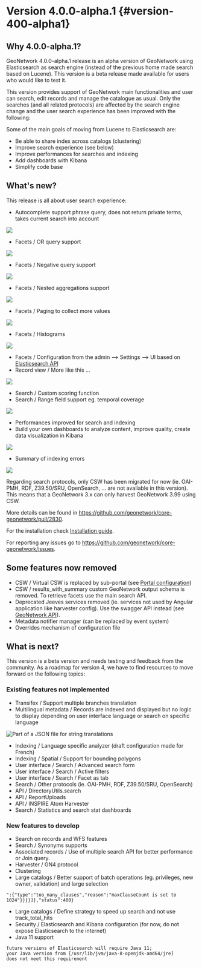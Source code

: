 # Version 4.0.0-alpha.1 {#version-400-alpha1}

## Why 4.0.0-alpha.1?

GeoNetwork 4.0.0-alpha.1 release is an alpha version of GeoNetwork using Elasticsearch as search engine (instead of the previous home made search based on Lucene). This version is a beta release made available for users who would like to test it.

This version provides support of GeoNetwork main functionalities and user can search, edit records and manage the catalogue as usual. Only the searches (and all related protocols) are affected by the search engine change and the user search experience has been improved with the following:

Some of the main goals of moving from Lucene to Elasticsearch are:

-   Be able to share index across catalogs (clustering)
-   Improve search experience (see below)
-   Improve performances for searches and indexing
-   Add dashboards with Kibana
-   Simplify code base

## What's new?

This release is all about user search experience:

-   Autocomplete support phrase query, does not return private terms, takes current search into account

![](img/3990-es-suggest-phrase.png)

-   Facets / OR query support

![](img/3990-es-facet-or.png)

-   Facets / Negative query support

![](img/3990-es-facet-negative.png)

-   Facets / Nested aggregations support

![](img/3990-es-facet-nested.png)

-   Facets / Paging to collect more values

![](img/3990-es-facet-more.png)

-   Facets / Histograms

![](img/3990-es-facet-histogram.png)

-   Facets / Configuration from the admin --> Settings --> UI based on [Elasticsearch API](https://www.elastic.co/guide/en/elasticsearch/reference/current/search-aggregations.html)
-   Record view / More like this \...

![](img/3990-es-morelikethis.png)

-   Search / Custom scoring function
-   Search / Range field support eg. temporal coverage

![](img/3990-es-search-range.png)

-   Performances improved for search and indexing
-   Build your own dashboards to analyze content, improve quality, create data visualization in Kibana

![](img/3990-kb-dq.png)

-   Summary of indexing errors

![](img/3990-es-indexing-errors.png)

Regarding search protocols, only CSW has been migrated for now (ie. OAI-PMH, RDF, Z39.50/SRU, OpenSearch, \... are not available in this version). This means that a GeoNetwork 3.x can only harvest GeoNetwork 3.99 using CSW.

More details can be found in <https://github.com/geonetwork/core-geonetwork/pull/2830>.

For the installation check [Installation guide](../../install-guide/index.md).

For reporting any issues go to <https://github.com/geonetwork/core-geonetwork/issues>.

## Some features now removed

-   CSW / Virtual CSW is replaced by sub-portal (see [Portal configuration](../../administrator-guide/configuring-the-catalog/portal-configuration.md))
-   CSW / results_with_summary custom GeoNetwork output schema is removed. To retrieve facets use the main search API.
-   Deprecated Jeeves services removed (ie. services not used by Angular application like harvester config). Use the swagger API instead (see [GeoNetwork API](../../api/the-geonetwork-api.md)).
-   Metadata notifier manager (can be replaced by event system)
-   Overrides mechanism of configuration file

## What is next?

This version is a beta version and needs testing and feedback from the community. As a roadmap for version 4, we have to find resources to move forward on the following topics:

### Existing features not implemented

-   Transifex / Support multiple branches translation
-   Multilingual metadata / Records are indexed and displayed but no logic to display depending on user interface language or search on specific language

![Part of a JSON file for string translations](img/3990-es-index-multilingual.png "Multilingual fields are stored as a JSON object with an optional link if using Anchor.")

-   Indexing / Language specific analyzer (draft configuration made for French)
-   Indexing / Spatial / Support for bounding polygons
-   User interface / Search / Advanced search form
-   User interface / Search / Active filters
-   User interface / Search / Facet as tab
-   Search / Other protocols (ie. OAI-PMH, RDF, Z39.50/SRU, OpenSearch)
-   API / DirectoryUtils.search
-   API / ReportUploads
-   API / INSPIRE Atom Harvester
-   Search / Statistics and search stat dashboards

### New features to develop

-   Search on records and WFS features
-   Search / Synonyms supports
-   Associated records / Use of multiple search API for better performance or Join query.
-   Harvester / GN4 protocol
-   Clustering
-   Large catalogs / Better support of batch operations (eg. privileges, new owner, validation) and large selection

``` 
":{"type":"too_many_clauses","reason":"maxClauseCount is set to 1024"}}}}]},"status":400}
```

-   Large catalogs / Define strategy to speed up search and not use track_total_hits
-   Security / Elasticsearch and Kibana configuration (for now, do not expose Elasticsearch to the internet)
-   Java 11 support

``` 
future versions of Elasticsearch will require Java 11;
your Java version from [/usr/lib/jvm/java-8-openjdk-amd64/jre]
does not meet this requirement
```
